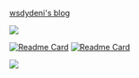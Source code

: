 [wsdydeni's blog](https://blog.wsdydeni.top/)

![](https://github-readme-stats.vercel.app/api?username=wsdydeni&show_icons=true)

[![Readme Card](https://github-readme-stats.vercel.app/api/pin/?username=wsdydeni&repo=CustomViewCollection)](https://github.com/wsdydeni/github-readme-stats)
[![Readme Card](https://github-readme-stats.vercel.app/api/pin/?username=wsdydeni&repo=AndroidBaseLibrary)](https://github.com/wsdydeni/github-readme-stats)

![](https://image.wsdydeni.top/orange.jpg)
